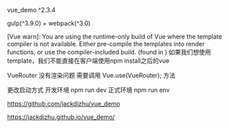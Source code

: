 
vue_demo ^2.3.4

gulp(^3.9.0) + webpack(^3.0)

[Vue warn]: You are using the runtime-only build of Vue where the template compiler is not available. Either pre-compile the templates into render functions, or use the compiler-included build.
    (found in <Root>)
如果我们想使用template，我们不能直接在客户端使用npm install之后的vue

VueRouter 没有渲染问题  需要调用 Vue.use(VueRouter); 方法

更改启动方式 开发环境 npm run dev  正式环境 npm run env

https://github.com/jackdizhu/vue_demo

https://jackdizhu.github.io/vue_demo/
